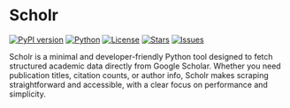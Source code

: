 # Scholr

[![PyPI version](https://img.shields.io/pypi/v/scholr.svg)](https://pypi.org/project/scholr/)
[![Python](https://img.shields.io/pypi/pyversions/scholr.svg)](https://pypi.org/project/scholr/)
[![License](https://img.shields.io/github/license/An4s0/scholr.svg)](https://github.com/An4s0/scholr/blob/main/LICENSE)
[![Stars](https://img.shields.io/github/stars/An4s0/scholr.svg)](https://github.com/An4s0/scholr/stargazers)
[![Issues](https://img.shields.io/github/issues/An4s0/scholr.svg)](https://github.com/An4s0/scholr/issues)


Scholr is a minimal and developer-friendly Python tool designed to fetch structured academic data directly from Google Scholar. Whether you need publication titles, citation counts, or author info, Scholr makes scraping straightforward and accessible, with a clear focus on performance and simplicity.